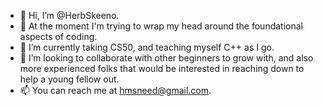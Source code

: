 - 👋 Hi, I’m @HerbSkeeno.
- 👀 At the moment I'm trying to wrap my head around the foundational aspects of coding.
- 🌱 I’m currently taking CS50, and teaching myself C++ as I go.
- 💞️ I’m looking to collaborate with other beginners to grow with, and also more experienced folks that would be interested in reaching down to help a young fellow out.
- 📫 You can reach me at hmsneed@gmail.com.

<!---
HerbSkeeno/HerbSkeeno is a ✨ special ✨ repository because its `README.md` (this file) appears on your GitHub profile.
You can click the Preview link to take a look at your changes.
--->
